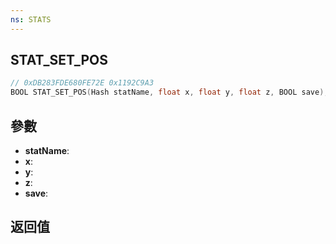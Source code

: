 ```yaml
---
ns: STATS
---
```

## STAT_SET_POS

```c
// 0xDB283FDE680FE72E 0x1192C9A3
BOOL STAT_SET_POS(Hash statName, float x, float y, float z, BOOL save);
```


## 參數
* **statName**: 
* **x**: 
* **y**: 
* **z**: 
* **save**: 

## 返回值
